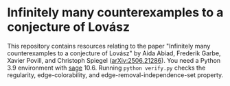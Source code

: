 # Infinitely many counterexamples to a conjecture of Lovász
This repository contains resources relating to the paper "Infinitely many counterexamples to a conjecture of Lovász" by Aida Abiad, Frederik Garbe, Xavier Povill, and Christoph Spiegel ([arXiv:2506.21286](https://arxiv.org/abs/2506.21286)). You need a Python 3.9 environment with [sage](https://doc.sagemath.org/html/en/reference/index.html) 10.6. Running `python verify.py` checks the regularity, edge-colorability, and edge-removal-independence-set property. 